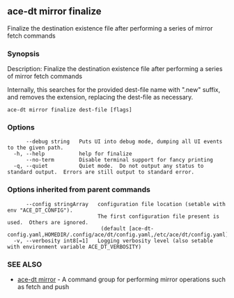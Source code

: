 ## ace-dt mirror finalize

Finalize the destination existence file after performing a series of mirror fetch commands

### Synopsis

Description:
  Finalize the destination existence file after performing a series of mirror fetch commands

  Internally, this searches for the provided dest-file name with ".new" suffix, and removes the extension, replacing the
  dest-file as necessary.


```
ace-dt mirror finalize dest-file [flags]
```

### Options

```
      --debug string   Puts UI into debug mode, dumping all UI events to the given path.
  -h, --help           help for finalize
      --no-term        Disable terminal support for fancy printing
  -q, --quiet          Quiet mode.  Do not output any status to standard output.  Errors are still output to standard error.
```

### Options inherited from parent commands

```
      --config stringArray   configuration file location (setable with env "ACE_DT_CONFIG").
                             The first configuration file present is used.  Others are ignored.
                              (default [ace-dt-config.yaml,HOMEDIR/.config/ace/dt/config.yaml,/etc/ace/dt/config.yaml])
  -v, --verbosity int8[=1]   Logging verbosity level (also setable with environment variable ACE_DT_VERBOSITY)
```

### SEE ALSO

* [ace-dt mirror](ace-dt_mirror.md)	 - A command group for performing mirror operations such as fetch and push

